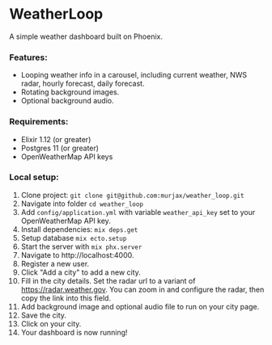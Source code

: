 # WeatherLoop

A simple weather dashboard built on Phoenix.

### Features:
- Looping weather info in a carousel, including current weather, NWS radar, hourly forecast, daily forecast.
- Rotating background images.
- Optional background audio.

### Requirements:
- Elixir 1.12 (or greater)
- Postgres 11 (or greater)
- OpenWeatherMap API keys

### Local setup:
  1. Clone project: `git clone git@github.com:murjax/weather_loop.git`
  2. Navigate into folder `cd weather_loop`
  3. Add `config/application.yml` with variable `weather_api_key` set to your OpenWeatherMap API key.
  4. Install dependencies: `mix deps.get`
  5. Setup database `mix ecto.setup`
  6. Start the server with `mix phx.server`
  7. Navigate to http://localhost:4000.
  8. Register a new user.
  9. Click "Add a city" to add a new city.
  10. Fill in the city details. Set the radar url to a variant of https://radar.weather.gov. You can zoom in and configure the radar, then copy the link into this field.
  11. Add background image and optional audio file to run on your city page.
  12. Save the city.
  13. Click on your city.
  14. Your dashboard is now running!
